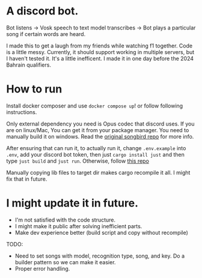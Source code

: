 # A discord bot.
Bot listens -> Vosk speech to text model transcribes -> Bot plays a particular song if certain words are heard. 

I made this to get a laugh from my friends while watching f1 together. Code is a little messy. Currently, it should support working in multiple servers, but I haven't tested it. It's a little inefficent. I made it in one day before the 2024 Bahrain qualifiers.

# How to run

Install docker composer and use `docker compose up`! or follow following instructions.

Only external dependency you need is Opus codec that discord uses. If you are on linux/Mac, You can get it from your package manager. You need to manually build it on windows. Read the [original songbird repo](https://github.com/serenity-rs/songbird?tab=readme-ov-file#dependencies]) for more info.

After ensuring that can run it, to actually run it, change `.env.example` into `.env`, add your discord bot token, then just `cargo install just` and then type `just build` and `just run`. Otherwise, follow [this repo](https://github.com/Bear-03/vosk-rs?tab=readme-ov-file#compilation) 

Manually copying lib files to target dir makes cargo recompile it all. I might fix that in future. 

# I might update it in future. 
- I'm not satisfied with the code structure.
- I might make it public after solving inefficient parts.
- Make dev experience better (build script and copy without recompile)
  

TODO:
- Need to set songs with model, recognition type, song, and key. Do a builder pattern so we can make it easier.
- Proper error handling.
